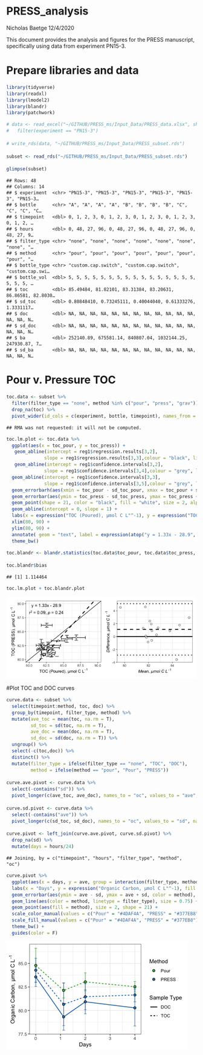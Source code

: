 PRESS\_analysis
================
Nicholas Baetge
12/4/2020

This document provides the analysis and figures for the PRESS
manuscript, specifically using data from experiment PN15-3.

# Prepare libraries and data

``` r
library(tidyverse)
library(readxl)
library(lmodel2)
library(blandr)
library(patchwork)
```

``` r
# data <- read_excel("~/GITHUB/PRESS_ms/Input_Data/PRESS_data.xlsx", sheet = "data") %>% 
#   filter(experiment == "PN15-3")

# write_rds(data, "~/GITHUB/PRESS_ms/Input_Data/PRESS_subset.rds")

subset <- read_rds("~/GITHUB/PRESS_ms/Input_Data/PRESS_subset.rds")

glimpse(subset)
```

    ## Rows: 48
    ## Columns: 14
    ## $ experiment  <chr> "PN15-3", "PN15-3", "PN15-3", "PN15-3", "PN15-3", "PN15-3…
    ## $ bottle      <chr> "A", "A", "A", "A", "B", "B", "B", "B", "C", "C", "C", "C…
    ## $ timepoint   <dbl> 0, 1, 2, 3, 0, 1, 2, 3, 0, 1, 2, 3, 0, 1, 2, 3, 0, 1, 2, …
    ## $ hours       <dbl> 0, 48, 27, 96, 0, 48, 27, 96, 0, 48, 27, 96, 0, 48, 27, 9…
    ## $ filter_type <chr> "none", "none", "none", "none", "none", "none", "none", "…
    ## $ method      <chr> "pour", "pour", "pour", "pour", "pour", "pour", "pour", "…
    ## $ bottle_type <chr> "custom.cap.switch", "custom.cap.switch", "custom.cap.swi…
    ## $ bottle_vol  <dbl> 5, 5, 5, 5, 5, 5, 5, 5, 5, 5, 5, 5, 5, 5, 5, 5, 5, 5, 5, …
    ## $ toc         <dbl> 85.49484, 81.82101, 83.31384, 83.20631, 86.86581, 82.8030…
    ## $ sd_toc      <dbl> 0.80848410, 0.73245111, 0.40044040, 0.61333276, 1.3331117…
    ## $ doc         <dbl> NA, NA, NA, NA, NA, NA, NA, NA, NA, NA, NA, NA, NA, NA, N…
    ## $ sd_doc      <dbl> NA, NA, NA, NA, NA, NA, NA, NA, NA, NA, NA, NA, NA, NA, N…
    ## $ ba          <dbl> 252140.89, 675581.14, 840807.04, 1032144.25, 247930.87, 7…
    ## $ sd_ba       <dbl> NA, NA, NA, NA, NA, NA, NA, NA, NA, NA, NA, NA, NA, NA, N…

# Pour v. Pressure TOC

``` r
toc.data <- subset %>% 
  filter(filter_type == "none", method %in% c("pour", "press", "grav")) %>% 
  drop_na(toc) %>% 
  pivot_wider(id_cols = c(experiment, bottle, timepoint), names_from = method, values_from = c(toc, sd_toc))
```

    ## RMA was not requested: it will not be computed.

``` r
toc.lm.plot <- toc.data %>% 
  ggplot(aes(x = toc_pour, y = toc_press)) + 
   geom_abline(intercept = reg1$regression.results[3,2],
              slope = reg1$regression.results[3,3],colour = "black", linetype = 2, size = 1) +
   geom_abline(intercept = reg1$confidence.intervals[3,2],
              slope = reg1$confidence.intervals[3,4],colour = "grey", linetype = 3, size = 1) +
  geom_abline(intercept = reg1$confidence.intervals[3,3],
              slope = reg1$confidence.intervals[3,5],colour = "grey", linetype = 3, size = 1) +
  geom_errorbarh(aes(xmin = toc_pour - sd_toc_pour, xmax = toc_pour + sd_toc_pour), height = 0.5) +
  geom_errorbar(aes(ymin = toc_press - sd_toc_press, ymax = toc_press + sd_toc_press), width = 0.5) +
  geom_point(shape = 21, color = "black", fill = "white", size = 2, alpha = 0.8) +
  geom_abline(intercept = 0, slope = 1) +
  labs(x = expression("TOC (Poured), µmol C L"^-1), y = expression("TOC (PRESS), µmol C L"^-1)) +
  xlim(80, 90) +
  ylim(80, 90) +
  annotate( geom = "text", label = expression(atop("y = 1.33x - 28.9", paste("r"^2," = 0.09, ", italic("p "), "= 0.24"))), x = 82.5, y = 89, size = 4) +
  theme_bw()
```

``` r
toc.blandr <- blandr.statistics(toc.data$toc_pour, toc.data$toc_press, sig.level = 0.95)

toc.blandr$bias
```

    ## [1] 1.114464

``` r
toc.lm.plot + toc.blandr.plot
```

![](PRESS_analysis_files/figure-gfm/combine%20TOC%20comparison%20plots-1.png)<!-- -->

\#Plot TOC and DOC curves

``` r
curve.data <- subset %>%
  select(timepoint:method, toc, doc) %>% 
  group_by(timepoint, filter_type, method) %>%
  mutate(ave_toc = mean(toc, na.rm = T),
         sd_toc = sd(toc, na.rm = T),
         ave_doc = mean(doc, na.rm = T),
         sd_doc = sd(doc, na.rm = T)) %>% 
  ungroup() %>% 
  select(-c(toc,doc)) %>% 
  distinct() %>% 
  mutate(filter_type = ifelse(filter_type == "none", "TOC", "DOC"),
         method = ifelse(method == "pour", "Pour", "PRESS"))

curve.ave.pivot <- curve.data %>% 
  select(-contains("sd")) %>% 
  pivot_longer(c(ave_toc, ave_doc), names_to = "oc", values_to = "ave", names_prefix = "ave_")

curve.sd.pivot <- curve.data %>% 
  select(-contains("ave")) %>% 
  pivot_longer(c(sd_toc, sd_doc), names_to = "oc", values_to = "sd", names_prefix = "sd_")

curve.pivot <- left_join(curve.ave.pivot, curve.sd.pivot) %>% 
  drop_na(sd) %>% 
  mutate(days = hours/24)
```

    ## Joining, by = c("timepoint", "hours", "filter_type", "method", "oc")

``` r
curve.pivot %>% 
  ggplot(aes(x = days, y = ave, group = interaction(filter_type, method))) +
  labs(x = "Days", y = expression("Organic Carbon, µmol C L"^-1), fill = "Method", linetype = "Sample Type") +
  geom_errorbar(aes(ymin = ave - sd, ymax = ave + sd, color = method), width = 0.1, alpha = 0.8) +
  geom_line(aes(color = method, linetype = filter_type), size = 0.75) + 
  geom_point(aes(fill = method), size = 2, shape = 21) +
  scale_color_manual(values = c("Pour" = "#4DAF4A", "PRESS" = "#377EB8")) +
  scale_fill_manual(values = c("Pour" = "#4DAF4A", "PRESS" = "#377EB8")) +
  theme_bw() +
  guides(color = F)
```

![](PRESS_analysis_files/figure-gfm/plot%20curve-1.png)<!-- -->
